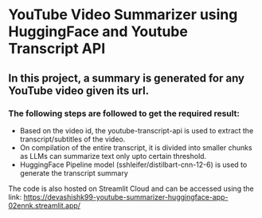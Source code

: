 # YouTube Video Summarizer using HuggingFace and Youtube Transcript API

## In this project, a summary is generated for any YouTube video given its url.

### The following steps are followed to get the required result:
+ Based on the video id, the youtube-transcript-api is used to extract the transcript/subtitles of the video.
+ On compilation of the entire transcript, it is divided into smaller chunks as LLMs can summarize text only upto certain threshold.
+ HuggingFace Pipeline model (sshleifer/distilbart-cnn-12-6) is used to generate the transcript summary

The code is also hosted on Streamlit Cloud and can be accessed using the link:
https://devashishk99-youtube-summarizer-huggingface-app-02ennk.streamlit.app/
